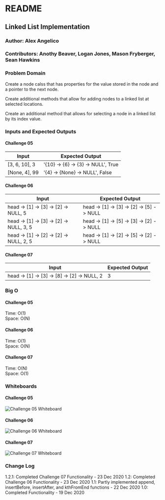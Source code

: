 # README

## Linked List Implementation

### Author: Alex Angelico

### Contributors: Anothy Beaver, Logan Jones, Mason Fryberger, Sean Hawkins

### Problem Domain

Create a node calss that has properties for the value stored in the node and a pointer to the next node.

Create additional methods that allow for adding nodes to a linked list at selected locations.

Create an additional method that allows for selecting a node in a linked list by its index value.

### Inputs and Expected Outputs

#### Challenge 05

Input | Expected Output
----- | ---------------
[3, 6, 10], 3 | '{10} -> {6} -> {3} -> NULL', True
[None, 4], 99 | '{4} -> {None} -> NULL', False

#### Challenge 06

Input | Expected Output
----- | ---------------
head -> [1] -> [3] -> [2] -> NULL, 5 | head -> [1] -> [3] -> [2] -> [5] -> NULL
head -> [1] -> [3] -> [2] -> NULL, 3, 5 | head -> [1] -> [5] -> [3] -> [2] -> NULL
head -> [1] -> [2] -> [2] -> NULL, 2, 5 | head -> [1] -> [2] -> [5] -> [2] -> NULL

#### Challenge 07

Input | Expected Output
----- | ---------------
head -> [1] -> [3] -> [8] -> [2] -> NULL, 2 | 3

### Big O

#### Challenge 05

Time: O(1)  
Space: O(N)

#### Challenge 06

Time: O(1)  
Space: O(N)

#### Challenge 07

Time: O(N)  
Space: O(1)

### Whiteboards

#### Challenge 05

![Challenge 05 Whiteboard](../assets/linked-list.jpg)

#### Challenge 06

![Challenge 06 Whiteboard](../assets/linked-list-c06.jpg)

#### Challenge 07

![Challenge 07 Whiteboard](../assets/linked-list-c07.jpg)

### Change Log

1.2.1: Completed Challenge 07 Functionality - 23 Dec 2020
1.2: Completed Challenge 06 Functionality - 23 Dec 2020
1.1: Partly implemented append, insertBefore, insertAfter, and kthFromEnd functions - 22 Dec 2020
1.0: Completed Functionality - 19 Dec 2020
